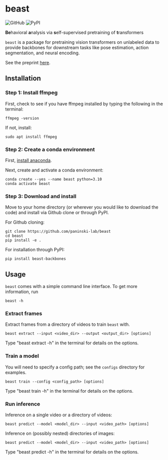 # beast

![GitHub](https://img.shields.io/github/license/paninski-lab/beast)
![PyPI](https://img.shields.io/pypi/v/beast-backbones)

**Be**havioral **a**nalysis via **s**elf-supervised pretraining of **t**ransformers

`beast` is a package for pretraining vision transformers on unlabeled data to provide backbones 
for downstream tasks like pose estimation, action segmentation, and neural encoding.

See the preprint [here](https://arxiv.org/pdf/2507.09513). 

## Installation

### Step 1: Install ffmpeg
First, check to see if you have ffmpeg installed by typing the following in the terminal:

```commandline
ffmpeg -version
```

If not, install:

```commandline
sudo apt install ffmpeg
```

### Step 2: Create a conda environment

First, [install anaconda](https://docs.anaconda.com/free/anaconda/install/index.html).

Next, create and activate a conda environment:

```commandline
conda create --yes --name beast python=3.10
conda activate beast
```

### Step 3: Download and install
Move to your home directory (or wherever you would like to download the code) and install via Github clone or through PyPI.

For Github cloning:

```commandline
git clone https://github.com/paninski-lab/beast
cd beast
pip install -e .
```

For installation through PyPI:

```commandline
pip install beast-backbones
```

## Usage

`beast` comes with a simple command line interface. To get more information, run
```commandline
beast -h
```

### Extract frames

Extract frames from a directory of videos to train `beast` with.

```commandline
beast extract --input <video_dir> --output <output_dir> [options]
```

Type "beast extract -h" in the terminal for details on the options.

### Train a model

You will need to specify a config path; see the `configs` directory for examples.

```commandline
beast train --config <config_path> [options]
```

Type "beast train -h" in the terminal for details on the options.

### Run inference

Inference on a single video or a directory of videos: 

```commandline
beast predict --model <model_dir> --input <video_path> [options]
```

Inference on (possibly nested) directories of images: 

```commandline
beast predict --model <model_dir> --input <video_path> [options]
```

Type "beast predict -h" in the terminal for details on the options.
